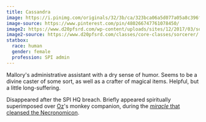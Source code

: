```yaml
---
title: Cassandra
image: https://i.pinimg.com/originals/32/3b/ca/323bca06a5d077a05a8c396fbcf20dc7.png
image-source: https://www.pinterest.com/pin/480266747761078450/
image2: https://www.d20pfsrd.com/wp-content/uploads/sites/12/2017/03/sorceress_by_yamaorce-db2aktf.jpg
image2-source: https://www.d20pfsrd.com/classes/core-classes/sorcerer/
statbox:
  race: human
  gender: female
  profession: SPI admin
---
```


Mallory's administrative assistant with a dry sense of humor. Seems to be a divine caster of some sort, as well as a crafter of magical items. Helpful, but a little long-suffering.

Disappeared after the SPI HQ breach. Briefly appeared spiritually superimposed over [Oz](oz)'s monkey companion, during the [*miracle* that cleansed the Necronomicon](../events/case-12e11).
